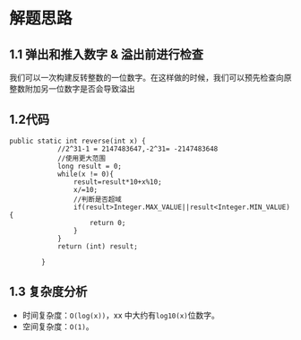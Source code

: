 # 解题思路

## 1.1 弹出和推入数字 & 溢出前进行检查

我们可以一次构建反转整数的一位数字。在这样做的时候，我们可以预先检查向原整数附加另一位数字是否会导致溢出

## 1.2代码

```
public static int reverse(int x) {
	        //2^31-1 = 2147483647,-2^31= -2147483648
	        //使用更大范围
	        long result = 0;
	        while(x != 0){
	            result=result*10+x%10;
	            x/=10;
	            //判断是否超域
	            if(result>Integer.MAX_VALUE||result<Integer.MIN_VALUE){
	                return 0;
	            }
	        }
	        return (int) result;

	    }
```

## 1.3 复杂度分析

* 时间复杂度：`O(log(x))`，xx 中大约有`log10(x)`位数字。
* 空间复杂度：`O(1)`。